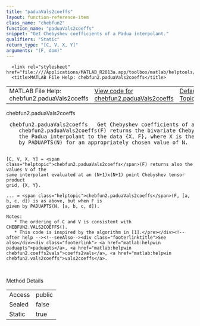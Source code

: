 ```yaml
---
title: "paduaVals2coeffs"
layout: function-reference-item
class_name: "chebfun2"
function_name: "paduaVals2coeffs"
snippet: "Get Chebyshev coefficients of a Padua interpolant."
qualifiers: "Static"
return_type: "[C, V, X, Y]"
arguments: "(F, dom)"
---
```


<html>
   <head>
      <meta http-equiv="Content-Type" content="text/html; charset=utf-8">
   
      <link rel="stylesheet" href="file:////Applications/MATLAB_R2013a.app/toolbox/matlab/helptools/private/helpwin.css">
      <title>MATLAB File Help: chebfun2.paduaVals2coeffs</title>
   </head>
   <body>
      <!--Single-page help-->
      <table border="0" cellspacing="0" width="100%">
         <tr class="subheader">
            <td class="headertitle">MATLAB File Help: chebfun2.paduaVals2coeffs</td>
            <td class="subheader-left"><a href="matlab:edit chebfun2.paduaVals2coeffs">View code for chebfun2.paduaVals2coeffs</a></td>
            <td class="subheader-right"><a href="matlab:helpwin">Default Topics</a></td>
         </tr>
      </table>
      <div class="title">chebfun2.paduaVals2coeffs</div>
      <div class="helptext"><pre><!--helptext --> <span class="helptopic">chebfun2.paduaVals2coeffs</span>   Get Chebyshev coefficients of a Padua interpolant.
    <span class="helptopic">chebfun2.paduaVals2coeffs</span>(F) returns the bivariate Chebyshev coefficients of
    the Padua interpolant to the data {X, F}, where X is the Padua grid returned
    by PADUAPTS(N) for an appropriately chosen value of N.
 
    [C, V, X, Y] = <span class="helptopic">chebfun2.paduaVals2coeffs</span>(F) returns also the values V of the
    same interpolant evaluated at an (N+1)x(N+1) point Chebyshev tensor product
    grid, {X, Y}.
 
    ... = <span class="helptopic">chebfun2.paduaVals2coeffs</span>(F, [a, b, c, d]) is as above, but when F is
    given by PADUAPTS(N, [a, b, c, d]).
 
    Notes: 
       * The ordering of C and V is consistent with CHEBFUN2.VALS2COEFFS().
       * This code is inspired by the algorithm in [1].</pre></div><!--after help --><!--seeAlso--><div class="footerlinktitle">See also</div><div class="footerlink"> <a href="matlab:helpwin paduapts">paduapts</a>, <a href="matlab:helpwin chebfun2.coeffs2vals">coeffs2vals</a>, <a href="matlab:helpwin chebfun2.vals2coeffs">vals2coeffs</a>.
</div>
      <!--Method-->
      <div class="sectiontitle">Method Details</div>
      <table class="class-details">
         <tr>
            <td class="class-detail-label">Access</td>
            <td>public</td>
         </tr>
         <tr>
            <td class="class-detail-label">Sealed</td>
            <td>false</td>
         </tr>
         <tr>
            <td class="class-detail-label">Static</td>
            <td>true</td>
         </tr>
      </table>
   </body>
</html>
